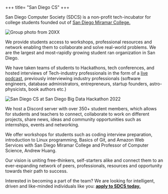 +++
title= "San Diego CS"
+++

San Diego Computer Society (SDCS) is a non-profit tech-incubator for college students founded out of [San Diego Miramar College.](https://sdmiramar.edu)

![Group photo from 20XX](/assets/team-photo_legacy.jpg)

We provide students access to workshops, professional resources and network enabling them to collaborate and solve real-world problems. We are the largest and most-rapidly growing student ran organization in San Diego.

We have taken teams of students to Hackathons, tech conferences, and hosted interviews of Tech-industry professionals in the form of a [live podcast](https://pubmix.site/pubcast), previously interviewing industry professionals (software engineers, database administrators, entrepreneurs, startup founders, astro-physicists, book authors etc.)

![San Diego CS at San Diego Big Data Hackathon 2022](/assets/sdsu-hackathon.jpg)

We host a Discord server with over 350+ student members, which allows for students and teachers to connect, collaborate to work on different projects, share news, ideas and community opportunities such as internships, events and networking.

We offer workshops for students such as coding interview preparation, introduction to Linux programming, Basics of Git, and Amazon Web Services with San Diego Miramar College and Professor of Computer Science, Andrew Huang.

Our vision is uniting free-thinkers, self-starters alike and connect them to an ever-expanding network of peers, professionals, resources and opportunity towards their path to success.

Interested in becoming a part of the team? We are looking for intelligent, driven and like-minded individuals like you: **[apply to SDCS today.](https://docs.google.com/forms/d/e/1FAIpQLSeonzl4QHPYOwpJj-mtQd-CBJgMZOtLbSaJw9eTN68MjjG_vQ/viewform)**

